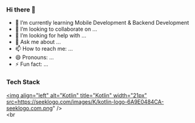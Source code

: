 ### Hi there 👋

- 🌱 I’m currently learning Mobile Development & Backend Development
- 👯 I’m looking to collaborate on ...
- 🤔 I’m looking for help with ...
- 💬 Ask me about ...
- 📫 How to reach me: ...
- 😄 Pronouns: ...
- ⚡ Fun fact: ...

### Tech Stack
  <a href="#"><img align="left" alt="Kotlin" title="Kotlin" width="21px" src=https://seeklogo.com/images/K/kotlin-logo-6A9E0484CA-seeklogo.com.png" /></a>
  <br>
  <br
